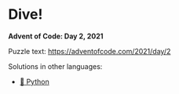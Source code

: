 # Dive!

**Advent of Code: Day 2, 2021**

Puzzle text: <https://adventofcode.com/2021/day/2>

Solutions in other languages:

- [🐍 Python](../../../../python/2021/02_dive/README.md)
